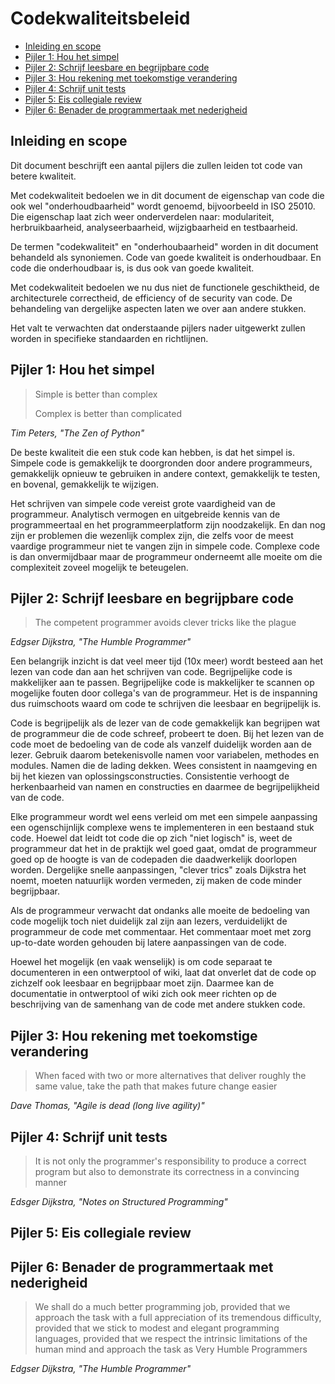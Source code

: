 # Codekwaliteitsbeleid

<!-- TOC depthFrom:2 -->

- [Inleiding en scope](#inleiding-en-scope)
- [Pijler 1: Hou het simpel](#pijler-1-hou-het-simpel)
- [Pijler 2: Schrijf leesbare en begrijpbare code](#pijler-2-schrijf-leesbare-en-begrijpbare-code)
- [Pijler 3: Hou rekening met toekomstige verandering](#pijler-3-hou-rekening-met-toekomstige-verandering)
- [Pijler 4: Schrijf unit tests](#pijler-4-schrijf-unit-tests)
- [Pijler 5: Eis collegiale review](#pijler-5-eis-collegiale-review)
- [Pijler 6: Benader de programmertaak met nederigheid](#pijler-6-benader-de-programmertaak-met-nederigheid)

<!-- /TOC -->

## Inleiding en scope
Dit document beschrijft een aantal pijlers die zullen leiden tot code van betere kwaliteit.

Met codekwaliteit bedoelen we in dit document de eigenschap van code die ook wel "onderhoudbaarheid" wordt genoemd, bijvoorbeeld in ISO 25010. Die eigenschap laat zich weer onderverdelen naar: modulariteit, herbruikbaarheid, analyseerbaarheid, wijzigbaarheid en testbaarheid.

De termen "codekwaliteit" en "onderhoubaarheid" worden in dit document behandeld als synoniemen. Code van goede kwaliteit is onderhoudbaar. En code die onderhoudbaar is, is dus ook van goede kwaliteit.

Met codekwaliteit bedoelen we nu dus niet de functionele geschiktheid, de architecturele correctheid, de efficiency of de security van code. De behandeling van dergelijke aspecten laten we over aan andere stukken.

Het valt te verwachten dat onderstaande pijlers nader uitgewerkt zullen worden in specifieke standaarden en richtlijnen.

## Pijler 1: Hou het simpel

> Simple is better than complex
>
> Complex is better than complicated

*Tim Peters, "The Zen of Python"*

De beste kwaliteit die een stuk code kan hebben, is dat het simpel is. Simpele code is gemakkelijk te doorgronden door andere programmeurs, gemakkelijk opnieuw te gebruiken in andere context, gemakkelijk te testen, en bovenal, gemakkelijk te wijzigen.

Het schrijven van simpele code vereist grote vaardigheid van de programmeur. Analytisch vermogen en uitgebreide kennis van de programmeertaal en het programmeerplatform zijn noodzakelijk. En dan nog zijn er problemen die wezenlijk complex zijn, die zelfs voor de meest vaardige programmeur niet te vangen zijn in simpele code. Complexe code is dan onvermijdbaar maar de programmeur onderneemt alle moeite om die complexiteit zoveel mogelijk te beteugelen.

## Pijler 2: Schrijf leesbare en begrijpbare code 

> The competent programmer avoids clever tricks like the plague

*Edgser Dijkstra, "The Humble Programmer"*

Een belangrijk inzicht is dat veel meer tijd (10x meer) wordt besteed aan het lezen van code dan aan het schrijven van code. Begrijpelijke code is makkelijker aan te passen. Begrijpelijke code is makkelijker te scannen op mogelijke fouten door collega's van de programmeur. Het is de inspanning dus ruimschoots waard om code te schrijven die leesbaar en begrijpelijk is.

Code is begrijpelijk als de lezer van de code gemakkelijk kan begrijpen wat de programmeur die de code schreef, probeert te doen. Bij het lezen van de code moet de bedoeling van de code als vanzelf duidelijk worden aan de lezer. Gebruik daarom betekenisvolle namen voor variabelen, methodes en modules. Namen die de lading dekken. Wees consistent in naamgeving en bij het kiezen van oplossingsconstructies. Consistentie verhoogt de herkenbaarheid van namen en constructies en daarmee de begrijpelijkheid van de code. 

Elke programmeur wordt wel eens verleid om met een simpele aanpassing een ogenschijnlijk complexe wens te implementeren in een bestaand stuk code. Hoewel dat leidt tot code die op zich "niet logisch" is, weet de programmeur dat het in de praktijk wel goed gaat, omdat de programmeur goed op de hoogte is van de codepaden die daadwerkelijk doorlopen worden. Dergelijke snelle aanpassingen, "clever trics" zoals Dijkstra het noemt, moeten natuurlijk worden vermeden, zij maken de code minder begrijpbaar.  

Als de programmeur verwacht dat ondanks alle moeite de bedoeling van code mogelijk toch niet duidelijk zal zijn aan lezers, verduidelijkt de programmeur de code met commentaar. Het commentaar moet met zorg up-to-date worden gehouden bij latere aanpassingen van de code.

Hoewel het mogelijk (en vaak wenselijk) is om code separaat te documenteren in een ontwerptool of wiki, laat dat onverlet dat de code op zichzelf ook leesbaar en begrijpbaar moet zijn. Daarmee kan de documentatie in ontwerptool of wiki zich ook meer richten op de beschrijving van de samenhang van de code met andere stukken code.

## Pijler 3: Hou rekening met toekomstige verandering

> When faced with two or more alternatives that deliver roughly the same value, take the path that makes future change easier

*Dave Thomas, "Agile is dead (long live agility)"*

## Pijler 4: Schrijf unit tests

> It is not only the programmer's responsibility to produce a correct program but also to demonstrate its correctness in a convincing manner

*Edsger Dijkstra, "Notes on Structured Programming"*

## Pijler 5: Eis collegiale review



## Pijler 6: Benader de programmertaak met nederigheid

> We shall do a much better programming job, provided that we approach the task with a full appreciation of its tremendous difficulty, provided that we stick to modest and elegant programming languages, provided that we respect the intrinsic limitations of the human mind and approach the task as Very Humble Programmers

*Edgser Dijkstra, "The Humble Programmer"*